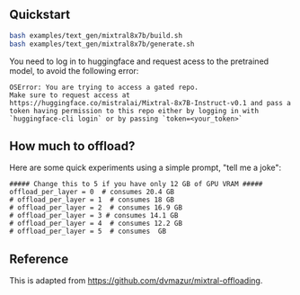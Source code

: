 ## Quickstart

```bash
bash examples/text_gen/mixtral8x7b/build.sh
bash examples/text_gen/mixtral8x7b/generate.sh
```

You need to log in to huggingface and request acess to the pretrained model, to avoid the following error:

```
OSError: You are trying to access a gated repo.
Make sure to request access at https://huggingface.co/mistralai/Mixtral-8x7B-Instruct-v0.1 and pass a token having permission to this repo either by logging in with `huggingface-cli login` or by passing `token=<your_token>`
```

## How much to offload?

Here are some quick experiments using a simple prompt, "tell me a joke":

```
##### Change this to 5 if you have only 12 GB of GPU VRAM #####
offload_per_layer = 0  # consumes 20.4 GB
# offload_per_layer = 1  # consumes 18 GB
# offload_per_layer = 2  # consumes 16.9 GB
# offload_per_layer = 3 # consumes 14.1 GB
# offload_per_layer = 4  # consumes 12.2 GB
# offload_per_layer = 5  # consumes  GB
```

## Reference

This is adapted from https://github.com/dvmazur/mixtral-offloading.